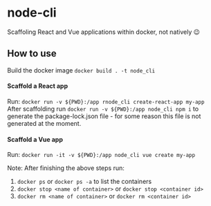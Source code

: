 # node-cli

Scaffoling React and Vue applications within docker, not natively 😉

## How to use
Build the docker image `docker build . -t node_cli`

#### Scaffold a React app 
Run: `docker run -v ${PWD}:/app rnode_cli create-react-app my-app`<br>
After scaffolding run `docker run -v ${PWD}:/app node_cli npm i` to generate the package-lock.json file - for some reason this file is not generated at the moment.

#### Scaffold a Vue app
Run: `docker run -it -v ${PWD}:/app node_cli vue create my-app`


Note: After finishing the above steps run:
1. `docker ps` or `docker ps -a` to list the containers
2. `docker stop <name of container>` or `docker stop <container id>`
3. `docker rm <name of container>` or `docker rm <container id>`
